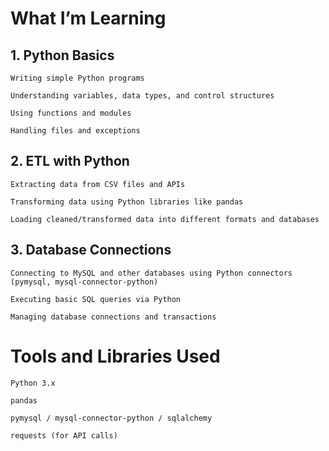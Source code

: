 # What I’m Learning
## 1. Python Basics
	Writing simple Python programs

	Understanding variables, data types, and control structures

	Using functions and modules

	Handling files and exceptions

## 2. ETL with Python
	Extracting data from CSV files and APIs

	Transforming data using Python libraries like pandas

	Loading cleaned/transformed data into different formats and databases

## 3. Database Connections
	Connecting to MySQL and other databases using Python connectors (pymysql, mysql-connector-python)

	Executing basic SQL queries via Python

	Managing database connections and transactions

# Tools and Libraries Used
	Python 3.x

	pandas

	pymysql / mysql-connector-python / sqlalchemy

	requests (for API calls)
